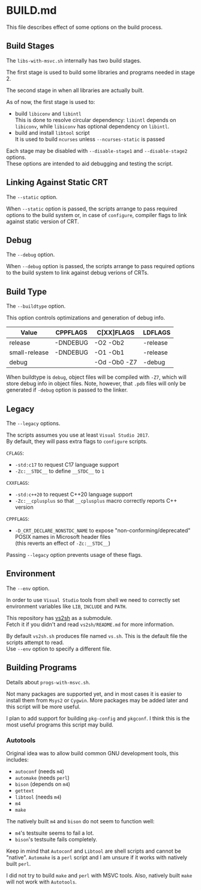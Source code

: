 # BUILD.md

This file describes effect of some options on the build process.

## Build Stages

The `libs-with-msvc.sh` internally has two build stages.

The first stage is used to build some libraries and programs needed in stage 2.

The second stage in when all libraries are actually built.

As of now, the first stage is used to:

- build `libiconv` and `libintl`  
  This is done to resolve circular dependency: `libintl` depends on `libiconv`,
  while `libiconv` has optional dependency on `libintl`.
- build and install `libtool` script  
  It is used to build `ncurses` unless `--ncurses-static` is passed

Each stage may be disabled with `--disable-stage1` and `--disable-stage2`
options.  
These options are intended to aid debugging and testing the script.

## Linking Against Static CRT

The `--static` option.

When `--static` option is passed, the scripts arrange to pass required options
to the build system or, in case of `configure`, compiler flags to link
against static version of CRT.

## Debug

The `--debug` option.

When `--debug` option is passed, the scripts arrange to pass required options
to the build system to link against debug verions of CRTs.

## Build Type

The `--buildtype` option.

This option controls optimizations and generation of debug info.

| Value         | CPPFLAGS | C[XX]FLAGS   | LDFLAGS  |
| ------------- | -------- | ------------ | -------- |
| release       | -DNDEBUG | -O2 -Ob2     | -release |
| small-release | -DNDEBUG | -O1 -Ob1     | -release |
| debug         |          | -Od -Ob0 -Z7 | -debug   |

When buildtype is `debug`, object files will be compiled with `-Z7`, which will
store debug info in object files. Note, however, that `.pdb` files will only be
generated if `-debug` option is passed to the linker.

## Legacy

The `--legacy` options.

The scripts assumes you use at least `Visual Studio 2017`.  
By default, they will pass extra flags to `configure` scripts.

`CFLAGS`:

- `-std:c17` to request C17 language support
- `-Zc:__STDC__` to define `__STDC__` to `1`

`CXXFLAGS`:

- `-std:c++20` to request C++20 language support
- `-Zc:__cplusplus` so that `__cplusplus` macro correctly reports C++ version

`CPPFLAGS`:

- `-D_CRT_DECLARE_NONSTDC_NAME` to expose "non-conforming/deprecated"
  POSIX names in Microsoft header files  
  (this reverts an effect of `-Zc:__STDC__`)

Passing `--legacy` option prevents usage of these flags.

## Environment

The `--env` option.

In order to use `Visual Studio` tools from shell we need to correctly set
environment variables like `LIB`, `INCLUDE` and `PATH`.

This repository has [vs2sh](https://www.github.com/maiddaisuki/vs2sh)
as a submodule.  
Fetch it if you didn't and read `vs2sh/README.md` for more information.

By default `vs2sh.sh` produces file named `vs.sh`. This is the default file
the scripts attempt to read.  
Use `--env` option to specify a different file.

## Building Programs

Details about `progs-with-msvc.sh`.

Not many packages are supported yet, and in most cases it is easier to install
them from `Msys2` or `Cygwin`. More packages may be added later and this script
will be more useful.

I plan to add support for building `pkg-config` and `pkgconf`. I think this is
the most useful programs this script may build.

### Autotools

Original idea was to allow build common GNU development tools, this includes:

- `autoconf` (needs `m4`)
- `automake` (needs `perl`)
- `bison` (depends on `m4`)
- `gettext`
- `libtool` (needs `m4`)
- `m4`
- `make`

The natively built `m4` and `bison` do not seem to function well:

- `m4`'s testsuite seems to fail a lot.
- `bison`'s testsuite fails completely.

Keep in mind that `Autoconf` and `Libtool` are shell scripts and cannot be
"native". `Automake` is a `perl` script and I am unsure if it works with
natively built `perl`.

I did not try to build `make` and `perl` with MSVC tools. Also, natively built
`make` will not work with `Autotools`.
